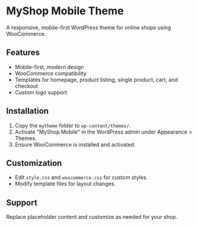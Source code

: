 # MyShop Mobile Theme

A responsive, mobile-first WordPress theme for online shops using WooCommerce.

## Features
- Mobile-first, modern design
- WooCommerce compatibility
- Templates for homepage, product listing, single product, cart, and checkout
- Custom logo support

## Installation
1. Copy the `mytheme` folder to `wp-content/themes/`.
2. Activate "MyShop Mobile" in the WordPress admin under Appearance > Themes.
3. Ensure WooCommerce is installed and activated.

## Customization
- Edit `style.css` and `woocommerce.css` for custom styles.
- Modify template files for layout changes.

## Support
Replace placeholder content and customize as needed for your shop.

